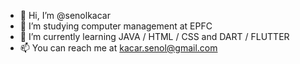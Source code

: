 - 👋 Hi, I’m @senolkacar
- 👀 I’m studying computer management at EPFC
- 🌱 I’m currently learning JAVA / HTML / CSS and DART / FLUTTER
- 📫 You can reach me at kacar.senol@gmail.com

<!---
senolkacar/senolkacar is a ✨ special ✨ repository because its `README.md` (this file) appears on your GitHub profile.
You can click the Preview link to take a look at your changes.
--->
